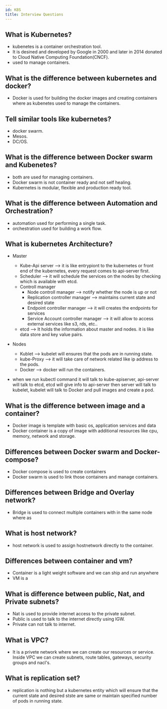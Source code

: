 ```yaml
---
id: K8S
title: Interview Questions
---
```


## What is Kubernetes?
* kubenetes is a container orchestration tool. 
* It is desined and developed by Google in 2000 and later in 2014 donated to Cloud Native Computing Foundation(CNCF).
* used to manage containers.

## What is the difference between kubernetes and docker?
* Docker is used for building the docker images and creating containers where as kubenetes used to manage the containers.

## Tell similar tools like kubernetes?
* docker swarm.
* Mesos.
* DC/OS.

## What is the difference between Docker swarm and Kubenetes?
* both are used for managing containers.
* Docker swarm is not container ready and not self healing.
* Kubernetes is modular, flexible and production ready tool.

## What is the difference between Automation and Orchestration?
* automation used for performing a single task.
* orchestration used for building a work flow.

## What is kubernetes Architecture?
* Master
    * Kube-Api server --> it is like entrypiont to the kubernetes or front end of the kubernetes, every request comes to api-server first.
    * Scheduler --> it will schedule the services on the nodes by checking which is available with etcd.
    * Controll manager
        * Node controll manager --> notify whether the node is up or not
        * Replication controller manager --> maintains current state and desired state
        * Endpoint controller manager --> it will creates the endpoints for services
        * Service Account controller manager --> it will allow to access external services like s3, rds, etc..
    * etcd --> It holds the information about master and nodes. it is like data store and key value pairs.
* Nodes
    * Kublet --> kubelet will ensures that the pods are in running state.
    * kube-Proxy --> it will take care of network related like ip address to the pods.
    * Docker --> docker will run the containers.

* when we run kubectl command it will talk to kube-apiserver, api-server will talk to etcd, etcd will give info to api-server then server will talk to kubelet, kubelet will talk to Docker and pull images and create a pod.    

## What is the difference between image and a container?
* Docker image is template with basic os, application services and data     
* Docker container is a copy of image with additional resources like cpu, memory, network and storage.    

## Differences between Docker swarm and Docker-compose?
* Docker compose is used to create containers 
* Docker swarm is used to link those containers and manage containers.

## Differences between Bridge and Overlay network?
* Bridge is used to connect multiple containers with in the same node where as 

## What is host network?
* host network is used to assign hostnetwork directly to the container.

## Differences between container and vm?
* Container is a light weight software and we can ship and run anywhere
* VM is a 

## What is difference between public, Nat, and Private subnets?
* Nat is used to provide internet access to the private subnet.
* Public is used to talk to the internet directly using IGW.
* Private can not talk to internet.

## What is VPC?
* It is a privete network where we can create our resources or service. Inside VPC we can create subnets, route tables, gateways, security groups and nacl's.

## What is replication set?
* replication is nothing but a kubernetes entity which will ensure that the current state and desired stste are same or maintain specified number of pods in running state.